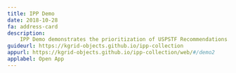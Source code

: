```yaml
---
title: IPP Demo
date: 2018-10-28
fa: address-card
description:
    IPP Demo demonstrates the prioritization of USPSTF Recommendations.
guideurl: https://kgrid-objects.github.io/ipp-collection
appurl: https://kgrid-objects.github.io/ipp-collection/web/#/demo2
applabel: Open App
---
```

